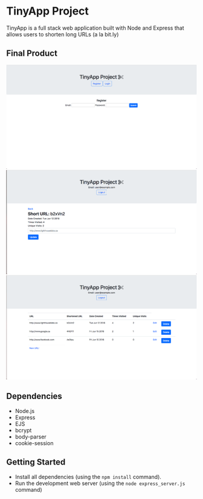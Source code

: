 # TinyApp Project

TinyApp is a full stack web application built with Node and Express that allows users to shorten long URLs (a la bit.ly)

## Final Product

!["Screenshot of URL index page"](https://github.com/emilyhfdong/TinyApp/blob/master/docs/register-page.png)
!["Screenshot of show URL page"](https://github.com/emilyhfdong/TinyApp/blob/master/docs/show-page.png)
!["Screenshot of register page"](https://github.com/emilyhfdong/TinyApp/blob/master/docs/urls-page.png)


## Dependencies

- Node.js
- Express
- EJS
- bcrypt
- body-parser
- cookie-session

## Getting Started

- Install all dependencies (using the `npm install` command).
- Run the development web server (using the `node express_server.js` command)